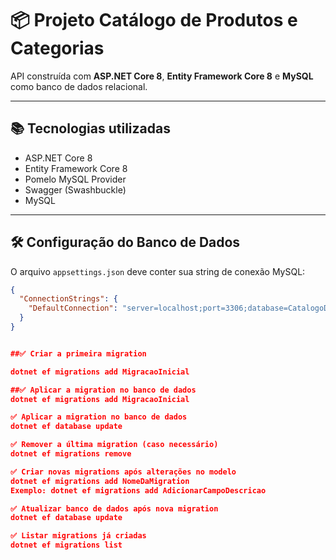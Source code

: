 ﻿# 📦 Projeto Catálogo de Produtos e Categorias

API construída com **ASP.NET Core 8**, **Entity Framework Core 8** e **MySQL** como banco de dados relacional.

---

## 📚 Tecnologias utilizadas

- ASP.NET Core 8
- Entity Framework Core 8
- Pomelo MySQL Provider
- Swagger (Swashbuckle)
- MySQL

---

## 🛠️ Configuração do Banco de Dados

O arquivo `appsettings.json` deve conter sua string de conexão MySQL:

```json
{
  "ConnectionStrings": {
    "DefaultConnection": "server=localhost;port=3306;database=CatalogoDB;user=root;password=suaSenha"
  }
}


##✅ Criar a primeira migration

dotnet ef migrations add MigracaoInicial

##✅ Aplicar a migration no banco de dados
dotnet ef migrations add MigracaoInicial

✅ Aplicar a migration no banco de dados
dotnet ef database update

✅ Remover a última migration (caso necessário)
dotnet ef migrations remove

✅ Criar novas migrations após alterações no modelo
dotnet ef migrations add NomeDaMigration
Exemplo: dotnet ef migrations add AdicionarCampoDescricao

✅ Atualizar banco de dados após nova migration
dotnet ef database update

✅ Listar migrations já criadas
dotnet ef migrations list